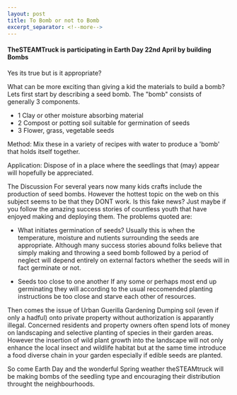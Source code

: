 ```yaml
---
layout: post
title: To Bomb or not to Bomb
excerpt_separator: <!--more-->
---
```


#### TheSTEAMTruck is participating in Earth Day 22nd April by building Bombs

Yes its true but is it appropriate?

What can be more exciting than giving a kid the materials to build a bomb? 
Lets first start by describing a seed bomb.
The "bomb" consists of generally 3 components.
* 1 Clay or other moisture absorbing material
* 2 Compost or potting soil suitable for germination of seeds
* 3 Flower, grass, vegetable seeds

Method:
Mix these in a variety of recipes with water to produce a 'bomb' that holds itself together.

Application:
Dispose of in a place where the seedlings that (may) appear will hopefully be appreciated.

The Discussion
For several years now many kids crafts include the production of seed bombs.
However the hottest topic on the web on this subject seems to be that they DONT work.
Is this fake news? Just maybe if you follow the amazing success stories of countless youth that have enjoyed making and deploying them.
The problems quoted are:
* What initiates germination of seeds?
Usually this is when the temperature, moisture and nutients surrounding the seeds are appropriate.
Although many success stories abound folks believe that simply making and throwing a seed bomb followed by a period of neglect will depend entirely on external factors whether the seeds will in fact germinate or not.

* Seeds too close to one another
If any some or perhaps most end up germinating they will according to the usual reccomended planting instructions be too close and starve each other of resources.

Then comes the issue of Urban Guerilla Gardening
Dumping soil (even if only a hadful) onto private property without authorization is apparantly illegal.
Concerned residents and property owners often spend lots of money on landscaping and selective planting of species in their garden areas.
However the insertion of wild plant growth into the landscape will not only enhance the local insect and wildlife habitat but at the same time introduce a food diverse chain in your garden especially if edible seeds are planted.

So come Earth Day and the wonderful Spring weather theSTEAMtruck will be making bombs of the seedling type and encouraging their distribution throught the neighbourhoods.

